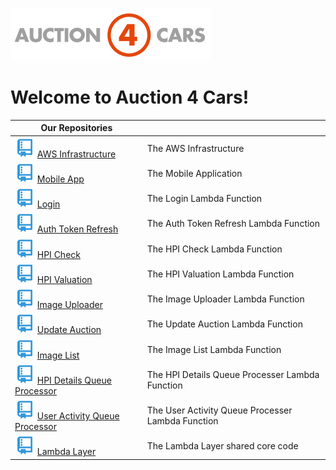 ![a4c logo](/assets/img/a4clogo.png)

# Welcome to Auction 4 Cars!

| Our Repositories                                                                                                                                   |                                                   |
| -------------------------------------------------------------------------------------------------------------------------------------------------- | ------------------------------------------------- |
| ![](/assets/img/git-repository-line.svg) [AWS Infrastructure](https://github.com/auction4cars/a4c-aws-infrastructure)                              | The AWS Infrastructure                            |
| ![](/assets/img/git-repository-line.svg) [Mobile App](https://github.com/auction4cars/a4c-mobile)                                                  | The Mobile Application                            |
| ![](/assets/img/git-repository-line.svg) [Login](https://github.com/auction4cars/a4c-lambda-login)                                                 | The Login Lambda Function                         |
| ![](/assets/img/git-repository-line.svg) [Auth Token Refresh](https://github.com/auction4cars/a4c-lambda-auth-token-refresh)                       | The Auth Token Refresh Lambda Function            |
| ![](/assets/img/git-repository-line.svg) [HPI Check](https://github.com/auction4cars/a4c-lambda-hpi-check)                                         | The HPI Check Lambda Function                     |
| ![](/assets/img/git-repository-line.svg) [HPI Valuation](https://github.com/auction4cars/a4c-lambda-hpi-valuation)                                 | The HPI Valuation Lambda Function                 |
| ![](/assets/img/git-repository-line.svg) [Image Uploader](https://github.com/auction4cars/a4c-lambda-image-uploader)                               | The Image Uploader Lambda Function                |
| ![](/assets/img/git-repository-line.svg) [Update Auction](https://github.com/auction4cars/a4c-lambda-update-auction)                               | The Update Auction Lambda Function                |
| ![](/assets/img/git-repository-line.svg) [Image List](https://github.com/auction4cars/a4c-lambda-image-list)                                       | The Image List Lambda Function                    |
| ![](/assets/img/git-repository-line.svg) [HPI Details Queue Processor](https://github.com/auction4cars/a4c-lambda-hpi-details-queue-processor)     | The HPI Details Queue Processer Lambda Function   |
| ![](/assets/img/git-repository-line.svg) [User Activity Queue Processor](https://github.com/auction4cars/a4c-lambda-user-activity-queue-processor) | The User Activity Queue Processer Lambda Function |
| ![](/assets/img/git-repository-line.svg) [Lambda Layer](https://github.com/auction4cars/a4c-lambda-layer)                                          | The Lambda Layer shared core code                 |
